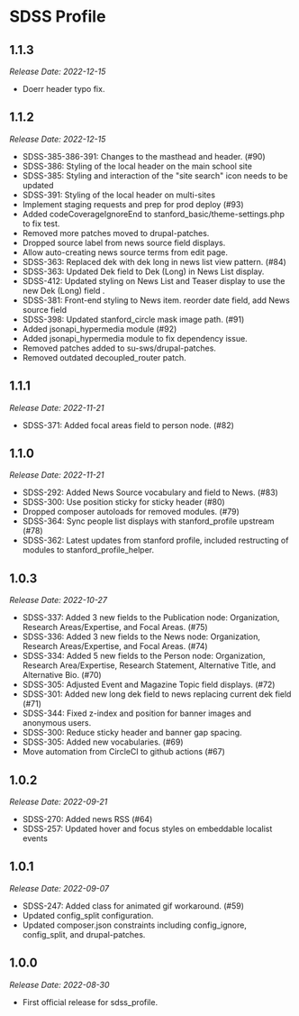 # SDSS Profile

1.1.3
--------------------------------------------------------------------------------
_Release Date: 2022-12-15_

- Doerr header typo fix.


1.1.2
--------------------------------------------------------------------------------
_Release Date: 2022-12-15_

- SDSS-385-386-391: Changes to the masthead and header. (#90)
- SDSS-386: Styling of the local header on the main school site
- SDSS-385: Styling and interaction of the "site search" icon needs to be updated
- SDSS-391: Styling of the local header on multi-sites
- Implement staging requests and prep for prod deploy (#93)
- Added codeCoverageIgnoreEnd to stanford_basic/theme-settings.php to fix test.
- Removed more patches moved to drupal-patches.
- Dropped source label from news source field displays.
- Allow auto-creating news source terms from edit page.
- SDSS-363: Replaced dek with dek long in news list view pattern. (#84)
- SDSS-363: Updated Dek field to Dek (Long) in News List display.
- SDSS-412: Updated styling on News List and Teaser display to use the new Dek (Long) field .
- SDSS-381: Front-end styling to News item. reorder date field, add News source field
- SDSS-398: Updated stanford_circle mask image path. (#91)
- Added jsonapi_hypermedia module (#92)
- Added jsonapi_hypermedia module to fix dependency issue.
- Removed patches added to su-sws/drupal-patches.
- Removed outdated decoupled_router patch.


1.1.1
--------------------------------------------------------------------------------
_Release Date: 2022-11-21_

- SDSS-371: Added focal areas field to person node. (#82)


1.1.0
--------------------------------------------------------------------------------
_Release Date: 2022-11-21_

- SDSS-292: Added News Source vocabulary and field to News. (#83)
- SDSS-300: Use position sticky for sticky header (#80)
- Dropped composer autoloads for removed modules. (#79)
- SDSS-364: Sync people list displays with stanford_profile upstream (#78)
- SDSS-362: Latest updates from stanford profile, included restructing of modules to stanford_profile_helper.


1.0.3
--------------------------------------------------------------------------------
_Release Date: 2022-10-27_

- SDSS-337: Added 3 new fields to the Publication node: Organization, Research Areas/Expertise, and Focal Areas. (#75)
- SDSS-336: Added 3 new fields to the News node: Organization, Research Areas/Expertise, and Focal Areas. (#74)
- SDSS-334: Added 5 new fields to the Person node: Organization, Research Area/Expertise, Research Statement, Alternative Title, and Alternative Bio. (#70)
- SDSS-305: Adjusted Event and Magazine Topic field displays. (#72)
- SDSS-301: Added new long dek field to news replacing current dek field (#71)
- SDSS-344: Fixed z-index and position for banner images and anonymous users.
- SDSS-300: Reduce sticky header and banner gap spacing.
- SDSS-305: Added new vocabularies. (#69)
- Move automation from CircleCI to github actions (#67)


1.0.2
--------------------------------------------------------------------------------
_Release Date: 2022-09-21_

- SDSS-270: Added news RSS (#64)
- SDSS-257: Updated hover and focus styles on embeddable localist events


1.0.1
--------------------------------------------------------------------------------
_Release Date: 2022-09-07_

- SDSS-247: Added class for animated gif workaround. (#59)
- Updated config_split configuration.
- Updated composer.json constraints including config_ignore, config_split, and drupal-patches.


1.0.0
--------------------------------------------------------------------------------
_Release Date: 2022-08-30_

- First official release for sdss_profile.

